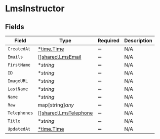 # LmsInstructor


## Fields

| Field                                                               | Type                                                                | Required                                                            | Description                                                         |
| ------------------------------------------------------------------- | ------------------------------------------------------------------- | ------------------------------------------------------------------- | ------------------------------------------------------------------- |
| `CreatedAt`                                                         | [*time.Time](https://pkg.go.dev/time#Time)                          | :heavy_minus_sign:                                                  | N/A                                                                 |
| `Emails`                                                            | [][shared.LmsEmail](../../../pkg/models/shared/lmsemail.md)         | :heavy_minus_sign:                                                  | N/A                                                                 |
| `FirstName`                                                         | **string*                                                           | :heavy_minus_sign:                                                  | N/A                                                                 |
| `ID`                                                                | **string*                                                           | :heavy_minus_sign:                                                  | N/A                                                                 |
| `ImageURL`                                                          | **string*                                                           | :heavy_minus_sign:                                                  | N/A                                                                 |
| `LastName`                                                          | **string*                                                           | :heavy_minus_sign:                                                  | N/A                                                                 |
| `Name`                                                              | **string*                                                           | :heavy_minus_sign:                                                  | N/A                                                                 |
| `Raw`                                                               | map[string]*any*                                                    | :heavy_minus_sign:                                                  | N/A                                                                 |
| `Telephones`                                                        | [][shared.LmsTelephone](../../../pkg/models/shared/lmstelephone.md) | :heavy_minus_sign:                                                  | N/A                                                                 |
| `Title`                                                             | **string*                                                           | :heavy_minus_sign:                                                  | N/A                                                                 |
| `UpdatedAt`                                                         | [*time.Time](https://pkg.go.dev/time#Time)                          | :heavy_minus_sign:                                                  | N/A                                                                 |